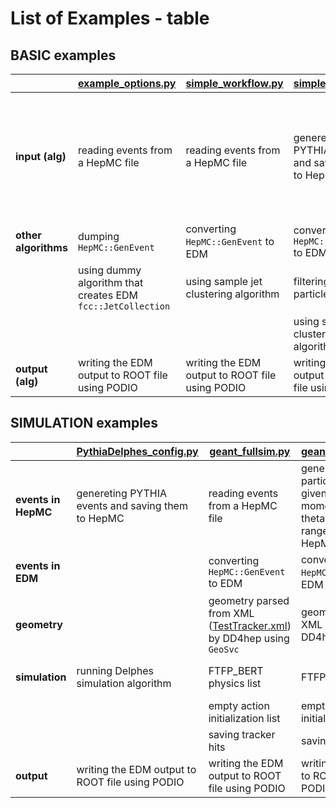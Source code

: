 List of Examples - table
===

## BASIC examples


|                      | [example_options.py](../options/example_options.py)         | [simple_workflow.py](../options/simple_workflow.py) | [simple_pythia.py](../options/simple_pythia.py)   | [particleGun.py](../Generation/options/particleGun.py)                                                                         | [genJetClustering.py](../Reconstruction/options/genJetClustering.py) |
|----------------------|-------------------------------------------------------------|-----------------------------------------------------|---------------------------------------------------|--------------------------------------------------------------------------------------------------------------------------------|----------------------------------------------------------------------|
| **input (alg)**      | reading events from a HepMC file                            | reading events from a HepMC file                    | genereting PYTHIA events and saving them to HepMC | generating single particle events from a given list of types, with momentum, phi and theta from a given range, saving to HepMC | reading events from a HepMC file                                     |
| **other algorithms** |  dumping `HepMC::GenEvent`                                  | converting `HepMC::GenEvent` to EDM                 | converting `HepMC::GenEvent` to EDM               | dumping `HepMC::GenEvent`                                                                                                      | creating the histograms for HepMC                                    |
|                      | using dummy algorithm that creates EDM `fcc::JetCollection` | using sample jet clustering algorithm               | filtering MC particles                            | creating the histograms for HepMC                                                                                              | using sample jet clustering algorithm                                |
|                      |                                                             |                                                     | using sample jet clustering algorithm             |                                                                                                                                | creating the histograms for jets                                     |
| **output (alg)**     | writing the EDM output to ROOT file using PODIO             | writing the EDM output to ROOT file using PODIO     | writing the EDM output to ROOT file using PODIO   | writing histograms to ROOT file                                                                                                | writing histograms to ROOT file                                      |


## SIMULATION examples


|                     | [PythiaDelphes_config.py](../options/PythiaDelphes_config.py) | [geant_fullsim.py](../options/geant_fullsim.py)                                                                                 | [geant_pgun_fullsim.py](../options/geant_pgun_fullsim.py)                                                                      | [geant_fullsim_hcal.py](../Sim/SimG4Components/tests/geant_fullsim_hcal.py)                                               | [geant_fullsim_gdml.py](../Sim/SimG4Components/tests/geant_fullsim_gdml.py)                    | [geant_fastsim.py](../options/geant_fastsim.py)                                                                                                   |
|---------------------|---------------------------------------------------------------|---------------------------------------------------------------------------------------------------------------------------------|--------------------------------------------------------------------------------------------------------------------------------|---------------------------------------------------------------------------------------------------------------------------|------------------------------------------------------------------------------------------------|---------------------------------------------------------------------------------------------------------------------------------------------------|
| **events in HepMC** | genereting PYTHIA events and saving them to HepMC             | reading events from a HepMC file                                                                                                | generating single particle events from a given list of types, with momentum, phi and theta from a given range, saving to HepMC | reading events from a HepMC file                                                                                          | reading events from a HepMC file                                                               | reading events from a HepMC file                                                                                                                  |
| **events in EDM**   |                                                               | converting `HepMC::GenEvent` to EDM                                                                                             | converting `HepMC::GenEvent` to EDM                                                                                            | converting `HepMC::GenEvent` to EDM                                                                                       | converting `HepMC::GenEvent` to EDM                                                            | converting `HepMC::GenEvent` to EDM                                                                                                               |
| **geometry**        |                                                               | geometry parsed from XML ([TestTracker.xml](../DetectorDescription/Detectors/compact/TestTracker.xml)) by DD4hep using `GeoSvc` | geometry parsed from XML ([TestHCal.xml](../DetectorDescription/Detectors/compact/TestHCal.xml)) by DD4hep using `GeoSvc`      | geometry parsed from XML ([TestHCal.xml](../DetectorDescription/Detectors/compact/TestHCal.xml)) by DD4hep using `GeoSvc` | geometry taken from [GDML file](../Sim/SimG4Common/gdml/example.xml) (no sensitive detectors!) |  geometry parsed from XML ([ParametricSimTracker.xml](../DetectorDescription/Detectors/compact/ParametricSimTracker.xml) by DD4hep using `GeoSvc` |
| **simulation**      | running Delphes simulation algorithm                          | FTFP_BERT physics list                                                                                                          | FTFP_BERT physics list                                                                                                         | FTFP_BERT physics list                                                                                                    | FTFP_BERT physics list                                                                         | FTFP_BERT physics list + `sim::FastSimPhysics` with parametrization process                                                                       |
|                     |                                                               | empty action initialization list                                                                                                | empty action initialization list                                                                                               | empty action initialization list                                                                                          | empty action initialization list                                                               | action initialization creates fast sim models                                                                                                     |
|                     |                                                               | saving tracker hits                                                                                                             | saving HCal hits                                                                                                               | saving HCal hits                                                                                                          |                                                                                                | saving smeared particles                                                                                                                          |
| **output**          | writing the EDM output to ROOT file using PODIO               | writing the EDM output to ROOT file using PODIO                                                                                 | writing the EDM output to ROOT file using PODIO                                                                                | writing the EDM output to ROOT file using PODIO                                                                           | writing the EDM output to ROOT file using PODIO                                                | writing the EDM output to ROOT file using PODIO                                                                                                   |
